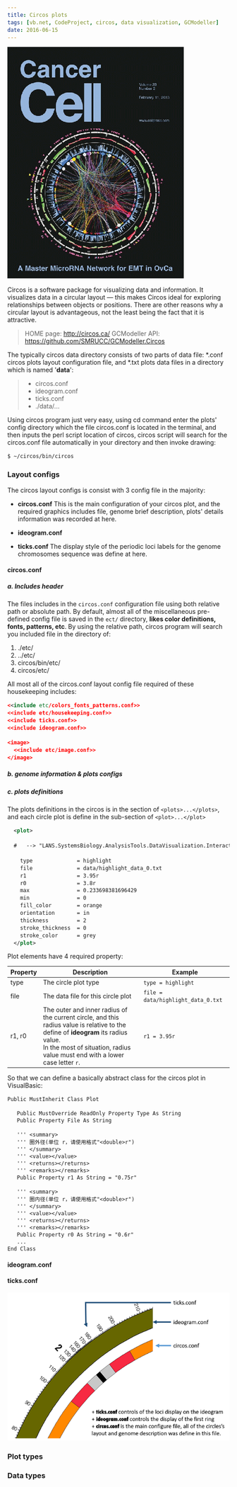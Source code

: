 ```yaml
---
title: Circos plots
tags: [vb.net, CodeProject, circos, data visualization, GCModeller]
date: 2016-06-15
---
```


![](https://raw.githubusercontent.com/SMRUCC/GCModeller.Circos/master/circos-cancer-cell.png)

Circos is a software package for visualizing data and information. It visualizes data in a circular layout — this makes Circos ideal for exploring relationships between objects or positions. There are other reasons why a circular layout is advantageous, not the least being the fact that it is attractive.

> HOME page: http://circos.ca/
> GCModeller API: https://github.com/SMRUCC/GCModeller.Circos

<!--more-->

The typically circos data directory consists of two parts of data file: \*.conf circos plots layout configuration file, and \*.txt plots data files in a directory which is named '**data**':

>  + circos.conf
>  + ideogram.conf
>  + ticks.conf
>  + ./data/...

Using circos program just very easy, using cd command enter the plots' config directory which the file circos.conf is located in the terminal, and then inputs the perl script location of circos, circos script will search for the circos.conf file automatically in your directory and then invoke drawing:

```bash
$ ~/circos/bin/circos
```

### Layout configs
The circos layout configs is consist with 3 config file in the majority:

+ **circos.conf**
	This is the main configuration of your circos plot, and the required graphics includes file, genome brief description, plots' details information was recorded at here.
+ **ideogram.conf**
	
+ **ticks.conf**
	The display style of the periodic loci labels for the genome chromosomes sequence was define at here.

#### circos.conf
##### a. Includes header

The files includes in the ``circos.conf`` configuration file using both relative path or absolute path. By default, almost all of the miscellaneous pre-defined config file is saved in the ``ect/`` directory, **likes color definitions, fonts, patterns, etc**. By using the relative path, circos program will search you included file in the directory of:

1. ./etc/
2. ../etc/
3. circos/bin/etc/
4. circos/etc/

All most all of the circos.conf layout config file required of these housekeeping includes:

```xml
<<include etc/colors_fonts_patterns.conf>>
<<include etc/housekeeping.conf>>
<<include ticks.conf>>
<<include ideogram.conf>>

<image>
  <<include etc/image.conf>>
</image>
```

##### b. genome information &amp; plots configs
##### c. plots definitions
The plots definitions in the circos is in the section of ``<plots>...</plots>``, and each circle plot is define in the sub-section of ``<plot>...</plot>``

```xml
  <plot>

  #   --> "LANS.SystemsBiology.AnalysisTools.DataVisualization.Interaction.Circos.Documents.Karyotype.Highlights.GradientMappings"

    type              = highlight
    file              = data/highlight_data_0.txt
    r1                = 3.95r
    r0                = 3.8r
    max               = 0.233698381696429
    min               = 0
    fill_color        = orange
    orientation       = in
    thickness         = 2
    stroke_thickness  = 0
    stroke_color      = grey
  </plot>
```

Plot elements have 4 required property:

|Property|Description|Example|
|--------|-----------|-------|
|type|The circle plot type|``type = highlight``|
|file|The data file for this circle plot|``file = data/highlight_data_0.txt``|
|r1, r0|The outer and inner radius of the current circle, and this radius value is relative to the define of **ideogram** its radius value. <br />In the most of situation, radius value must end with a lower case letter ``r``.|``r1 = 3.95r``|

So that we can define a basically abstract class for the circos plot in VisualBasic:

```vbnet
Public MustInherit Class Plot

   Public MustOverride ReadOnly Property Type As String
   Public Property File As String

   ''' <summary>
   ''' 圈外径(单位 r，请使用格式"<double>r")
   ''' </summary>
   ''' <value></value>
   ''' <returns></returns>
   ''' <remarks></remarks>
   Public Property r1 As String = "0.75r"

   ''' <summary>
   ''' 圈内径(单位 r，请使用格式"<double>r")
   ''' </summary>
   ''' <value></value>
   ''' <returns></returns>
   ''' <remarks></remarks>
   Public Property r0 As String = "0.6r"
   ...
End Class
```

#### ideogram.conf
#### ticks.conf

![](https://raw.githubusercontent.com/SMRUCC/GCModeller.Circos/master/manual/image-02.png)

### Plot types
### Data types